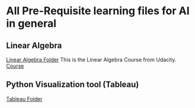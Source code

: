 # All Pre-Requisite learning files for AI in general

## Linear Algebra
[Linear Algebra Folder](https://github.com/PranavEranki/AI-Pre-Requisites/tree/master/LinearAlgebra)
This is the Linear Algebra Course from Udacity. [Course](https://classroom.udacity.com/courses/ud953)

## Python Visualization tool (Tableau)
[Tableau Folder]()
